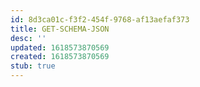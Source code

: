 ```yaml
---
id: 8d3ca01c-f3f2-454f-9768-af13aefaf373
title: GET-SCHEMA-JSON
desc: ''
updated: 1618573870569
created: 1618573870569
stub: true
---
```


